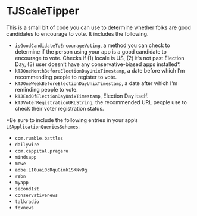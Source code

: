 # TJScaleTipper

This is a small bit of code you can use to determine whether folks are good candidates to encourage to vote. It includes the following.

- `isGoodCandidateToEncourageVoting`, a method you can check to determine if the person using your app is a good candidate to encourage to vote. Checks if (1) locale is US, (2) it’s not past Election Day, (3) user doesn’t have any conservative-biased apps installed*.
- `kTJOneMonthBeforeElectionDayUnixTimestamp`, a date before which I’m recommending people to register to vote.
- `kTJOneWeekBeforeElectionDayUnixTimestamp`, a date after which I’m reminding people to vote.
- `kTJEndOfElectionDayUnixTimestamp`, Election Day itself.
- `kTJVoterRegistrationURLString`, the recommended URL people use to check their voter registration status.


*Be sure to include the following entries in your app’s `LSApplicationQueriesSchemes`:
- `com.rumble.battles`
- `dailywire`
- `com.cappital.prageru`
- `mindsapp`
- `mewe`
- `adbe.LI0uai0cRquGimk1SKNvDg`
- `rsbn`
- `myapp`
- `second1st`
- `conservativenews`
- `talkradio`
- `foxnews`
